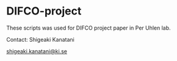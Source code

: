 # DIFCO-project

These scripts was used for DIFCO project paper in Per Uhlen lab.

Contact: Shigeaki Kanatani

shigeaki.kanatani@ki.se

       
     
